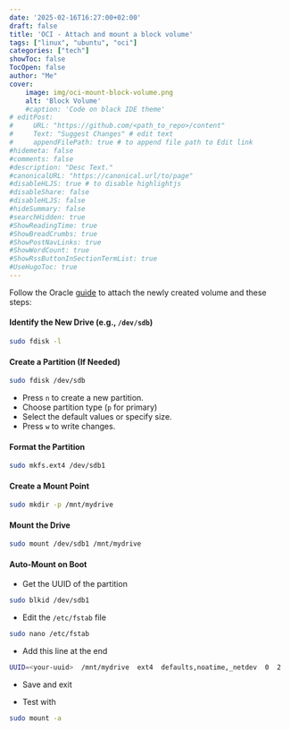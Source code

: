 ```yaml
---
date: '2025-02-16T16:27:00+02:00'
draft: false
title: 'OCI - Attach and mount a block volume'
tags: ["linux", "ubuntu", "oci"]
categories: ["tech"]
showToc: false
TocOpen: false
author: "Me"
cover:
    image: img/oci-mount-block-volume.png
    alt: 'Block Volume'
    #caption: 'Code on black IDE theme'
# editPost:
#     URL: "https://github.com/<path_to_repo>/content"
#     Text: "Suggest Changes" # edit text
#     appendFilePath: true # to append file path to Edit link
#hidemeta: false
#comments: false
#description: "Desc Text."
#canonicalURL: "https://canonical.url/to/page"
#disableHLJS: true # to disable highlightjs
#disableShare: false
#disableHLJS: false
#hideSummary: false
#searchHidden: true
#ShowReadingTime: true
#ShowBreadCrumbs: true
#ShowPostNavLinks: true
#ShowWordCount: true
#ShowRssButtonInSectionTermList: true
#UseHugoToc: true
---
```


Follow the Oracle [guide](https://docs.oracle.com/en-us/iaas/Content/Block/Tasks/connectingtoavolume_topic-Connecting_to_iSCSIAttached_Volumes.htm) to attach the newly created volume and these steps:

#### Identify the New Drive (e.g., `/dev/sdb`)
```bash
sudo fdisk -l
```

#### Create a Partition (If Needed)
```bash
sudo fdisk /dev/sdb
```

* Press `n` to create a new partition.
* Choose partition type (`p` for primary)
* Select the default values or specify size.
* Press `w` to write changes.


#### Format the Partition
```bash
sudo mkfs.ext4 /dev/sdb1
```

#### Create a Mount Point
```bash
sudo mkdir -p /mnt/mydrive
```

#### Mount the Drive
```bash
sudo mount /dev/sdb1 /mnt/mydrive
```

#### Auto-Mount on Boot

- Get the UUID of the partition
```bash
sudo blkid /dev/sdb1
```

- Edit the `/etc/fstab` file
```bash
sudo nano /etc/fstab
```

- Add this line at the end
```bash
UUID=<your-uuid>  /mnt/mydrive  ext4  defaults,noatime,_netdev  0  2
```

- Save and exit

- Test with
```bash
sudo mount -a
```
